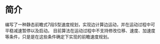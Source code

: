 # 简介
编写了一种静态前瞻式7段S型速度规划，实现边计算边运动，并在运动过程中可平稳减速暂停以及启动。
目前算法在运动过程中不支持修改位移、速度、加速度等条件，只是是在这些条件确定下实现的前瞻速度规划。
